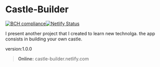 # Castle-Builder

[![BCH compliance](https://bettercodehub.com/edge/badge/mickuki112/castle-builder?branch=master)](https://bettercodehub.com/)[![Netlify Status](https://api.netlify.com/api/v1/badges/fb47fdec-31d5-4f93-8263-8fd26633c9f7/deploy-status)](https://app.netlify.com/sites/castle-builder/deploys)


I present another project that I created to learn new technolga. the app consists in building your own castle.

version:1.0.0
> **Online:** castle-builder.netlify.com




